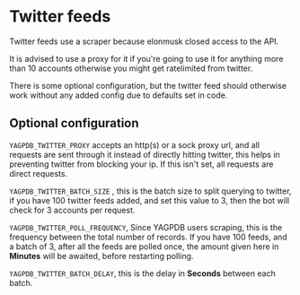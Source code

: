 # Twitter feeds

Twitter feeds use a scraper because elonmusk closed access to the API. 

It is advised to use a proxy for it if you're going to use it for anything more than 10 accounts
otherwise you might get ratelimited from twitter. 

There is some optional configuration, but the twitter feed should otherwise work without any added config due to defaults set in code. 


 ##  Optional configuration 

`YAGPDB_TWITTER_PROXY` accepts an http(s) or a sock proxy url, and all requests are sent through it instead of directly hitting twitter, this helps in preventing twitter from blocking your ip. If this isn't set, all requests are direct requests. 

`YAGPDB_TWITTER_BATCH_SIZE` , this is the batch size to split querying to twitter, if you have 100 twitter feeds added, and set this value to 3, then the bot will check for 3 accounts per request. 

`YAGPDB_TWITTER_POLL_FREQUENCY`, Since YAGPDB users scraping, this is the frequency between the total number of records. If you have 100 feeds, and a batch of 3, after all the feeds are polled once, the amount given here in **Minutes** will be awaited, before restarting polling. 

`YAGPDB_TWITTER_BATCH_DELAY`, this is the delay in **Seconds** between each batch. 